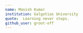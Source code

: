 ```yaml
---
name: Manish Kumar
institution: Galgotias University
quote:  Learning never stops.
github_user: groot-off
---
```

